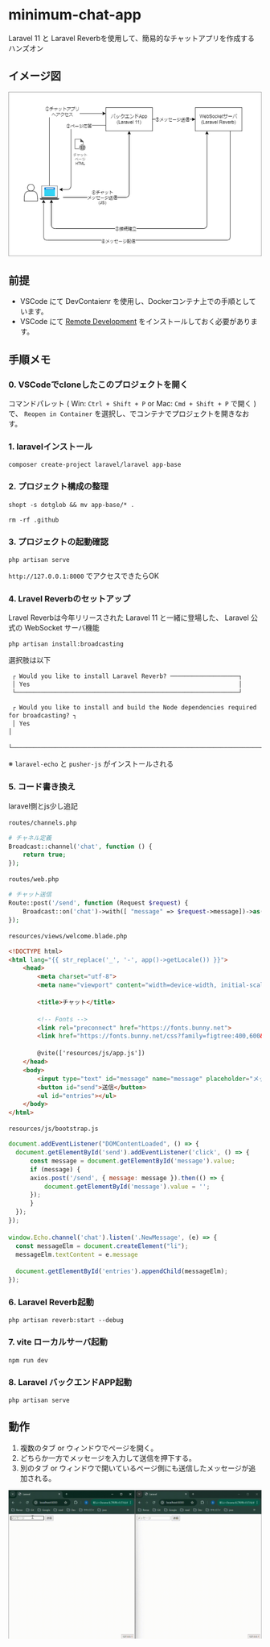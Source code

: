 # minimum-chat-app
Laravel 11 と Laravel Reverbを使用して、簡易的なチャットアプリを作成するハンズオン

## イメージ図
![](docs/minimum_chat_app.drawio.png)

## 前提
- VSCode にて DevContaienr を使用し、Dockerコンテナ上での手順としています。
- VSCode にて [Remote Development](https://marketplace.visualstudio.com/items?itemName=ms-vscode-remote.vscode-remote-extensionpack) をインストールしておく必要があります。

## 手順メモ
### 0. VSCodeでcloneしたこのプロジェクトを開く
コマンドパレット ( Win: `Ctrl + Shift + P` or Mac: `Cmd + Shift + P` で開く ) で、 `Reopen in Container` を選択し、でコンテナでプロジェクトを開きなおす。

### 1. laravelインストール
```
composer create-project laravel/laravel app-base
```

### 2. プロジェクト構成の整理
```
shopt -s dotglob && mv app-base/* .
```
```
rm -rf .github
```

### 3. プロジェクトの起動確認
```
php artisan serve
```
`http://127.0.0.1:8000` でアクセスできたらOK

### 4. Lravel Reverbのセットアップ
Lravel Reverbは今年リリースされた Laravel 11 と一緒に登場した、 Laravel 公式の WebSocket サーバ機能

```
php artisan install:broadcasting
```

選択肢は以下
```
 ┌ Would you like to install Laravel Reverb? ───────────────────┐
 │ Yes                                                          │
 └──────────────────────────────────────────────────────────────┘
```
```
 ┌ Would you like to install and build the Node dependencies required for broadcasting? ┐
 │ Yes                                                                                  │
 └──────────────────────────────────────────────────────────────────────────────────────┘
```
※ `laravel-echo` と `pusher-js` がインストールされる

### 5. コード書き換え
laravel側とjs少し追記

`routes/channels.php`
```php
# チャネル定義
Broadcast::channel('chat', function () {
    return true;
});
```

`routes/web.php`
```php
# チャット送信
Route::post('/send', function (Request $request) {
    Broadcast::on('chat')->with([ "message" => $request->message])->as("NewMessage")->sendNow();
});
```

`resources/views/welcome.blade.php`
```html
<!DOCTYPE html>
<html lang="{{ str_replace('_', '-', app()->getLocale()) }}">
    <head>
        <meta charset="utf-8">
        <meta name="viewport" content="width=device-width, initial-scale=1">

        <title>チャット</title>

        <!-- Fonts -->
        <link rel="preconnect" href="https://fonts.bunny.net">
        <link href="https://fonts.bunny.net/css?family=figtree:400,600&display=swap" rel="stylesheet" />

        @vite(['resources/js/app.js'])
    </head>
    <body>
        <input type="text" id="message" name="message" placeholder="メッセージ">
        <button id="send">送信</button>
        <ul id="entries"></ul>
    </body>
</html>
```

`resources/js/bootstrap.js`
```javascript
document.addEventListener("DOMContentLoaded", () => {
  document.getElementById('send').addEventListener('click', () => {
      const message = document.getElementById('message').value;
      if (message) {
      axios.post('/send', { message: message }).then(() => {
          document.getElementById('message').value = '';
      });
      }
  });
});

window.Echo.channel('chat').listen('.NewMessage', (e) => {
  const messageElm = document.createElement("li");
  messageElm.textContent = e.message

  document.getElementById('entries').appendChild(messageElm);
});
```

### 6. Laravel Reverb起動
```
php artisan reverb:start --debug
```

### 7. vite ローカルサーバ起動
```
npm run dev
```

### 8. Laravel バックエンドAPP起動
```
php artisan serve
```

## 動作
1. 複数のタブ or ウィンドウでページを開く。
2. どちらか一方でメッセージを入力して送信を押下する。
3. 別のタブ or ウィンドウで開いているページ側にも送信したメッセージが追加される。

![](docs/minimum_chat_app.gif)